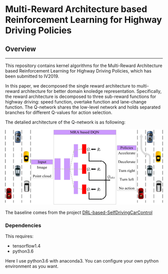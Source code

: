# Multi-Reward Architecture based Reinforcement Learning for Highway Driving Policies

## Overview
---
This repository contains kernel algorithms for the Multi-Reward Architecture based Reinforcement Learning for Highway Driving Policies, which has been submitted to IV2019.

In this paper, we decomposed the single reward architecture to multi-reward architecture for better domain knoledge representation. Specifically,  the reward architecture is decomposed to three sub-reward functions for highway driving: speed function, overtake function and lane-change function. The Q-network shares the low-level network and holds separated branches for different Q-values for action selection.

The detalied architecture of the Q-network is as following:

![IV2018](./image_introduction/overview.jpg)

The baseline comes from the project [DRL-based-SelfDrivingCarControl](https://github.com/MLJejuCamp2017/DRL_based_SelfDrivingCarControl)


### Dependencies
This requires:

* tensorflow1.4
* python3.6

Here I use python3.6 with anaconda3. You can configure your own python environment as you want.